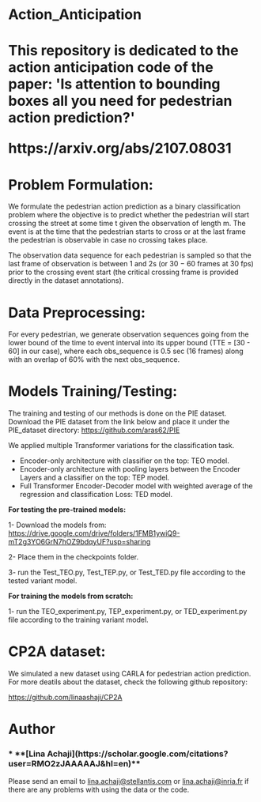 # Action_Anticipation

<h1>This repository is dedicated to the action anticipation code of the paper:
<b>'Is attention to bounding boxes all you need for pedestrian action prediction?'</b>
<p>
https://arxiv.org/abs/2107.08031
</p></h1>

<h1>
<b>Problem Formulation:</b>
</h1>

We formulate the pedestrian action prediction as a binary classification problem where the objective is to predict whether the pedestrian will start crossing the street at some time t given the observation of length m. The event is at the time that the pedestrian starts to cross or at the last frame the pedestrian is observable in case no crossing takes place. 

The observation data sequence for each pedestrian is sampled so that the last frame of observation is between 1 and 2s (or 30 − 60 frames at 30 fps) prior to the crossing event start (the critical crossing frame is provided directly in the dataset annotations).


<h1>
<b>Data Preprocessing:</b>
</h1>

For every pedestrian, we generate observation sequences going from the lower bound of the time to event interval into its upper bound (TTE = [30 - 60] in our case), where each obs_sequence is 0.5 sec (16 frames) along with an overlap of 60% with the next obs_sequence.



<h1>
<b>Models Training/Testing:</b>
</h1>

The training and testing of our methods is done on the PIE dataset. Download the PIE dataset from the link below and place it under the PIE_dataset directory:
https://github.com/aras62/PIE

We applied multiple Transformer variations for the classification task.

* Encoder-only architecture with classifier on the top: TEO model.
* Encoder-only architecture with pooling layers between the Encoder Layers and a classifier on the top: TEP model.
* Full Transformer Encoder-Decoder model with weighted average of the regression and classification Loss: TED model.


<b>For testing the pre-trained models:</b>

1- Download the models from:
https://drive.google.com/drive/folders/1FMB1ywiQ9-mT2g3YO6GrN7hOZ9bdqyUF?usp=sharing

2- Place them in the checkpoints folder.

3- run the Test_TEO.py, Test_TEP.py, or Test_TED.py file according to the tested variant model.

<b>For training the models from scratch:</b>

1- run the TEO_experiment.py, TEP_experiment.py, or TED_experiment.py file according to the training variant model.



<h1>
<b>CP2A dataset:</b>
</h1>

We simulated a new dataset using CARLA for pedestrian action prediction.
For more deatils about the dataset, check the following github repository:

https://github.com/linaashaji/CP2A


<h1>
<b>Author</b>
</h1>

<h3>* **[Lina Achaji](https://scholar.google.com/citations?user=RMO2zJAAAAAJ&hl=en)** </h3>

Please send an email to lina.achaji@stellantis.com or lina.achaji@inria.fr if there are any problems with using the data or the code.


